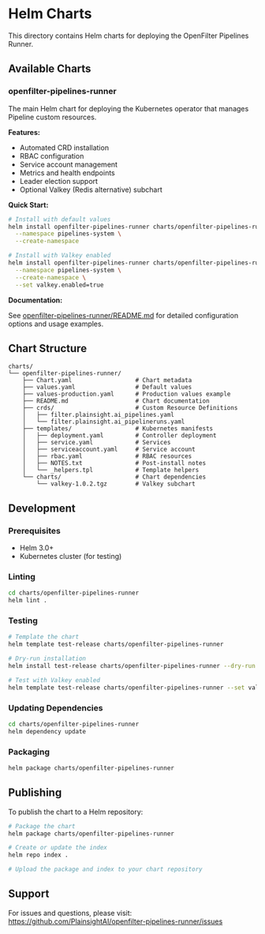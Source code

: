 # Helm Charts

This directory contains Helm charts for deploying the OpenFilter Pipelines Runner.

## Available Charts

### openfilter-pipelines-runner

The main Helm chart for deploying the Kubernetes operator that manages Pipeline custom resources.

**Features:**
- Automated CRD installation
- RBAC configuration
- Service account management
- Metrics and health endpoints
- Leader election support
- Optional Valkey (Redis alternative) subchart

**Quick Start:**

```bash
# Install with default values
helm install openfilter-pipelines-runner charts/openfilter-pipelines-runner \
  --namespace pipelines-system \
  --create-namespace

# Install with Valkey enabled
helm install openfilter-pipelines-runner charts/openfilter-pipelines-runner \
  --namespace pipelines-system \
  --create-namespace \
  --set valkey.enabled=true
```

**Documentation:**

See [openfilter-pipelines-runner/README.md](./openfilter-pipelines-runner/README.md) for detailed configuration options and usage examples.

## Chart Structure

```
charts/
└── openfilter-pipelines-runner/
    ├── Chart.yaml                  # Chart metadata
    ├── values.yaml                 # Default values
    ├── values-production.yaml      # Production values example
    ├── README.md                   # Chart documentation
    ├── crds/                       # Custom Resource Definitions
    │   ├── filter.plainsight.ai_pipelines.yaml
    │   └── filter.plainsight.ai_pipelineruns.yaml
    ├── templates/                  # Kubernetes manifests
    │   ├── deployment.yaml         # Controller deployment
    │   ├── service.yaml            # Services
    │   ├── serviceaccount.yaml     # Service account
    │   ├── rbac.yaml               # RBAC resources
    │   ├── NOTES.txt               # Post-install notes
    │   └── _helpers.tpl            # Template helpers
    └── charts/                     # Chart dependencies
        └── valkey-1.0.2.tgz        # Valkey subchart
```

## Development

### Prerequisites

- Helm 3.0+
- Kubernetes cluster (for testing)

### Linting

```bash
cd charts/openfilter-pipelines-runner
helm lint .
```

### Testing

```bash
# Template the chart
helm template test-release charts/openfilter-pipelines-runner

# Dry-run installation
helm install test-release charts/openfilter-pipelines-runner --dry-run --debug

# Test with Valkey enabled
helm template test-release charts/openfilter-pipelines-runner --set valkey.enabled=true
```

### Updating Dependencies

```bash
cd charts/openfilter-pipelines-runner
helm dependency update
```

### Packaging

```bash
helm package charts/openfilter-pipelines-runner
```

## Publishing

To publish the chart to a Helm repository:

```bash
# Package the chart
helm package charts/openfilter-pipelines-runner

# Create or update the index
helm repo index .

# Upload the package and index to your chart repository
```

## Support

For issues and questions, please visit: https://github.com/PlainsightAI/openfilter-pipelines-runner/issues
